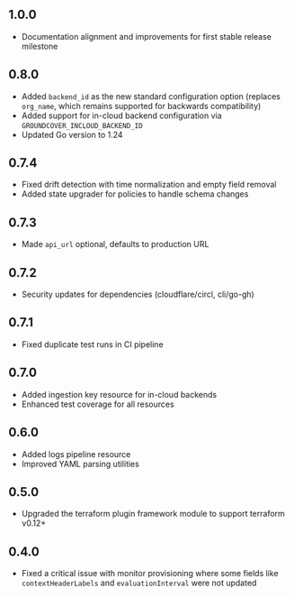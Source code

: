 ## 1.0.0

* Documentation alignment and improvements for first stable release milestone

## 0.8.0

* Added `backend_id` as the new standard configuration option (replaces `org_name`, which remains supported for backwards compatibility)
* Added support for in-cloud backend configuration via `GROUNDCOVER_INCLOUD_BACKEND_ID`
* Updated Go version to 1.24

## 0.7.4

* Fixed drift detection with time normalization and empty field removal
* Added state upgrader for policies to handle schema changes

## 0.7.3

* Made `api_url` optional, defaults to production URL

## 0.7.2

* Security updates for dependencies (cloudflare/circl, cli/go-gh)

## 0.7.1

* Fixed duplicate test runs in CI pipeline

## 0.7.0

* Added ingestion key resource for in-cloud backends
* Enhanced test coverage for all resources

## 0.6.0

* Added logs pipeline resource
* Improved YAML parsing utilities

## 0.5.0

* Upgraded the terraform plugin framework module to support terraform v0.12+

## 0.4.0

* Fixed a critical issue with monitor provisioning where some fields like `contextHeaderLabels` and `evaluationInterval` were not updated
